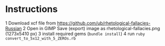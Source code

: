 # Instructions

1 Download xcf file from https://github.com/ub/rhetological-fallacies-Russian
2 Open  in GIMP Save (export) image as rhetological-fallacies.png (1273x5410 px)
3 install required gems (`bundle install`)
4 run `ruby convert_to_5x12_with_5_ZEROs.rb`
